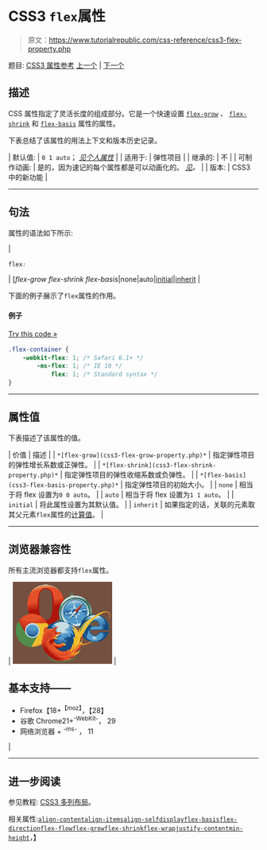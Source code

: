 # CSS3 `flex`属性

> 原文：<https://www.tutorialrepublic.com/css-reference/css3-flex-property.php>

题目: [CSS3 属性参考](css3-properties.php) [上一个](css-empty-cells-property.php) | [下一个](css3-flex-basis-property.php)

## 描述

CSS 属性指定了灵活长度的组成部分。它是一个快速设置 [`flex-grow`](css3-flex-grow-property.php) 、 [`flex-shrink`](css3-flex-shrink-property.php) 和 [`flex-basis`](css3-flex-basis-property.php) 属性的属性。

下表总结了该属性的用法上下文和版本历史记录。

| 默认值: | `0 1 auto`； *[见个人属性](#property-values)* |
| 适用于: | 弹性项目 |
| 继承的: | 不 |
| 可制作动画: | 是的，因为速记的每个属性都是可以动画化的。 [*见*](css-animatable-properties.php)*。* |
| 版本: | CSS3 中的新功能 |

* * *

## 句法

属性的语法如下所示:

| 

```css
flex: 
```

 | [*flex-grow flex-shrink flex-basis*&#124;none&#124;auto&#124;[initial](../definitions.php#initial)&#124;[inherit](../definitions.php#inherit) |

下面的例子展示了`flex`属性的作用。

#### 例子

[Try this code »](../codelab.php?topic=css3&file=flex-property "Try this code using online Editor")

```css
.flex-container {
    -webkit-flex: 1; /* Safari 6.1+ */
        -ms-flex: 1; /* IE 10 */
            flex: 1; /* Standard syntax */
}
```

* * *

## 属性值

下表描述了该属性的值。

| 价值 | 描述 |
| `*[flex-grow](css3-flex-grow-property.php)*` | 指定弹性项目的弹性增长系数或正弹性。 |
| `*[flex-shrink](css3-flex-shrink-property.php)*` | 指定弹性项目的弹性收缩系数或负弹性。 |
| `*[flex-basis](css3-flex-basis-property.php)*` | 指定弹性项目的初始大小。 |
| `none` | 相当于将 flex 设置为`0 0 auto`。 |
| `auto` | 相当于将 flex 设置为`1 1 auto`。 |
| `initial` | 将此属性设置为其默认值。 |
| `inherit` | 如果指定的话，关联的元素取其父元素`flex`属性的[计算值](../definitions.php#computed-value)。 |

* * *

## 浏览器兼容性

所有主流浏览器都支持`flex`属性。

| ![Browsers Icon](img/e9331123c77668c1832e541c2fca1002.png) | 

## 基本支持——

*   Firefox【18+<sup class="badge">【moz】</sup>，【28】
*   谷歌 Chrome21+<sup class="badge">-WebKit-</sup>， 29
*   网络浏览器 + <sup class="badge">-ms-</sup> ， 11

 |

* * *

## 进一步阅读

参见教程: [CSS3 多列布局](../css-tutorial/css3-multi-column-layouts.php)。

相关属性:[`align-content`](css3-align-content-property.php)[`align-items`](css3-align-items-property.php)[`align-self`](css3-align-self-property.php)[`display`](css-display-property.php)[`flex-basis`](css3-flex-basis-property.php)[`flex-direction`](css3-flex-direction-property.php)[`flex-flow`](css3-flex-flow-property.php)[`flex-grow`](css3-flex-grow-property.php)[`flex-shrink`](css3-flex-shrink-property.php)[`flex-wrap`](css3-flex-wrap-property.php)[`justify-content`](css3-justify-content-property.php)[`min-height`](css-min-height-property.php)，】